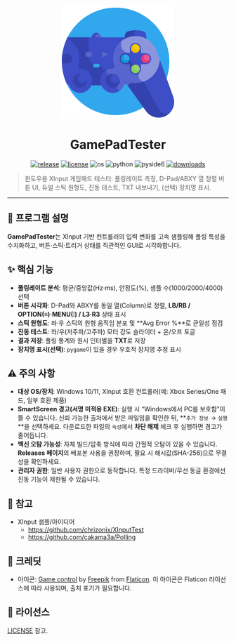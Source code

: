 <p align="center">
  <img src="icon.png" width="256" alt="GamePadTester icon" />
</p>
<h1 align="center">GamePadTester</h1>
<p align="center">
  <a href="https://github.com/deuxdoom/GamePadTester/releases"><img src="https://img.shields.io/github/v/release/deuxdoom/GamePadTester?logo=github" alt="release"/></a>
  <a href="https://github.com/deuxdoom/GamePadTester/blob/main/LICENSE"><img src="https://img.shields.io/github/license/deuxdoom/GamePadTester" alt="license"/></a>
  <img src="https://img.shields.io/badge/OS-Windows-0078D6?logo=windows" alt="os"/>
  <img src="https://img.shields.io/badge/Python-3.9%2B-3776AB?logo=python" alt="python"/>
  <img src="https://img.shields.io/badge/GUI-PySide6-41CD52?logo=qt" alt="pyside6"/>
  <a href="https://github.com/deuxdoom/GamePadTester/releases"><img src="https://img.shields.io/github/downloads/deuxdoom/GamePadTester/total?logo=github" alt="downloads"/></a>
</p>

> 윈도우용 XInput 게임패드 테스터: 폴링레이트 측정, D-Pad/ABXY 열 정렬 버튼 UI, 듀얼 스틱 원형도, 진동 테스트, TXT 내보내기, (선택) 장치명 표시.

---

## 📘 프로그램 설명
**GamePadTester**는 XInput 기반 컨트롤러의 입력 변화를 고속 샘플링해 폴링 특성을 수치화하고, 버튼·스틱·트리거 상태를 직관적인 GUI로 시각화합니다. 

## ✨ 핵심 기능
- **폴링레이트 분석**: 평균/중앙값(Hz·ms), 안정도(%), 샘플 수(1000/2000/4000) 선택
- **버튼 시각화**: D-Pad와 ABXY를 동일 열(Column)로 정렬, **LB/RB / OPTION(≡)·MENU(⁝) / L3·R3** 상태 표시
- **스틱 원형도**: 좌·우 스틱의 원형 움직임 분포 및 **Avg Error %**로 균일성 점검
- **진동 테스트**: 좌/우(저주파/고주파) 모터 강도 슬라이더 + 온/오프 토글
- **결과 저장**: 폴링 통계와 원시 인터벌을 **TXT**로 저장
- **장치명 표시(선택)**: `pygame`이 있을 경우 우호적 장치명 추정 표시

## ⚠️ 주의 사항
- **대상 OS/장치**: Windows 10/11, XInput 호환 컨트롤러(예: Xbox Series/One 패드, 일부 호환 제품)
- **SmartScreen 경고(서명 미적용 EXE)**: 실행 시 “Windows에서 PC를 보호함”이 뜰 수 있습니다. 신뢰 가능한 출처에서 받은 파일임을 확인한 뒤, **`추가 정보` → `실행`**을 선택하세요. 다운로드한 파일의 `속성`에서 **차단 해제** 체크 후 실행하면 경고가 줄어듭니다.
- **백신 오탐 가능성**: 자체 빌드/압축 방식에 따라 간헐적 오탐이 있을 수 있습니다. **Releases 페이지**의 배포본 사용을 권장하며, 필요 시 해시값(SHA-256)으로 무결성을 확인하세요.
- **관리자 권한**: 일반 사용자 권한으로 동작합니다. 특정 드라이버/무선 동글 환경에선 진동 기능이 제한될 수 있습니다.

## 🔗 참고
- XInput 샘플/아이디어
  - https://github.com/chrizonix/XInputTest
  - https://github.com/cakama3a/Polling

## 🙏 크레딧
- 아이콘: <a href="https://www.flaticon.com/free-icon/game-control_1722368">Game control</a> by <a href="https://www.flaticon.com/authors/freepik">Freepik</a> from <a href="https://www.flaticon.com/">Flaticon</a>. 이 아이콘은 Flaticon 라이선스에 따라 사용되며, 출처 표기가 필요합니다.

## 📄 라이선스
[LICENSE](LICENSE) 참고.

